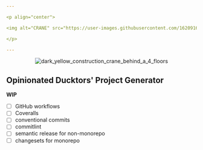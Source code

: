 ```yaml
---

<p align="center">

<img alt="CRANE" src="https://user-images.githubusercontent.com/1620916/216647705-9c77a573-fdf0-4f64-8210-ea4c9f6632b3.png">

</p>

---
```


<p align="center">

<img alt="dark_yellow_construction_crane_behind_a_4_floors" src="https://user-images.githubusercontent.com/1620916/216647259-7d9bafdc-e1ad-4e18-9699-206dcfe2f9db.png">

</p>


## Opinionated Ducktors' Project Generator

__WIP__
- [ ] GitHub workflows
- [ ] Coveralls
- [ ] conventional commits
- [ ] commitlint
- [ ] semantic release for non-monorepo
- [ ] changesets for monorepo
